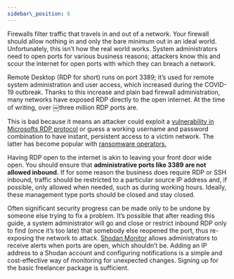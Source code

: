 ```yaml
---
sidebar\_position: 6
---
```


Firewalls filter traffic that travels in and out of a network. Your firewall should allow nothing in and only the bare minimum out in an ideal world. Unfortunately, this isn’t how the real world works. System administrators need to open ports for various business reasons; attackers know this and scour the internet for open ports with which they can breach a network.

 Remote Desktop (RDP for short) runs on port 3389; it’s used for remote system administration and user access, which increased during the COVID-19 outbreak. Thanks to this increase and plain bad firewall administration, many networks have exposed RDP directly to the open internet. At the time of writing, over ￼three million RDP ports are.
  
This is bad because it means an attacker could exploit a [vulnerability in Microsofts RDP protocol][1] or guess a working username and password combination to have instant, persistent access to a victim network. The latter has become popular with [ransomware operators.][2]

Having RDP open to the internet is akin to leaving your front door wide open. You should ensure that **administrative ports like 3389 are not allowed inbound.** If for some reason the business does require RDP or SSH inbound, traffic should be restricted to a particular source IP address and, if possible, only allowed when needed, such as during working hours. Ideally, these management type ports should be closed and stay closed.

Often significant security progress can be made only to be undone by someone else trying to fix a problem. It’s possible that after reading this guide, a system administrator will go and close or restrict inbound RDP only to find (once it’s too late) that somebody else reopened the port, thus re-exposing the network to attack. [Shodan Monitor][3] allows administrators to receive alerts when ports are open, which shouldn’t be. Adding an IP address to a Shodan account and configuring notifications is a simple and cost-effective way of monitoring for unexpected changes. Signing up for the basic freelancer package is sufficient. 








[1]:	https://nvd.nist.gov/vuln/detail/CVE-2019-0708
[2]:	https://www.varonis.com/blog/darkside-ransomware/
[3]:	https://monitor.shodan.io